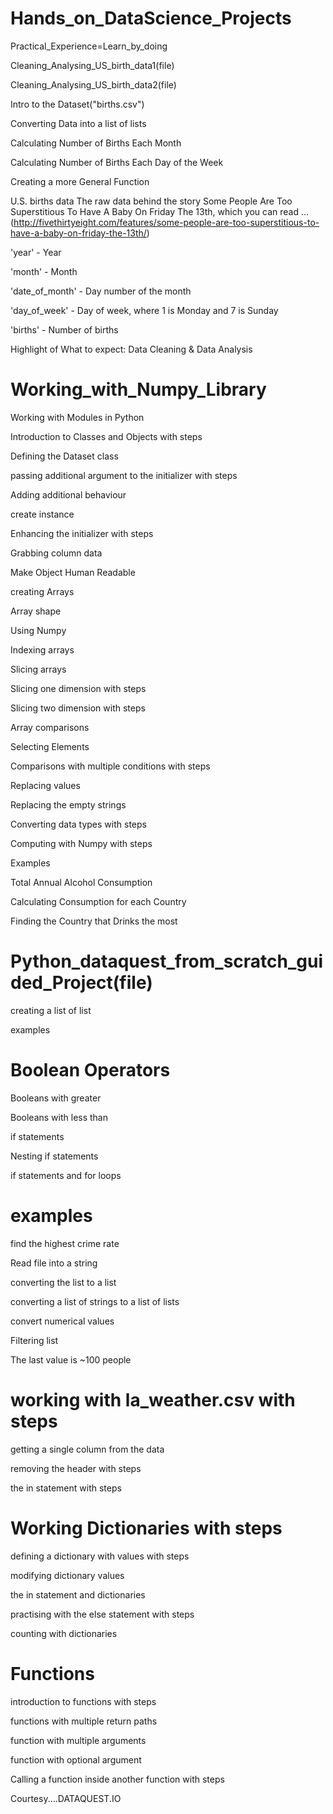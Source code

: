 # Hands_on_DataScience_Projects
Practical_Experience=Learn_by_doing

Cleaning_Analysing_US_birth_data1(file)

Cleaning_Analysing_US_birth_data2(file)

Intro to the Dataset("births.csv")

Converting Data into a list of lists

Calculating Number of Births Each Month

Calculating Number of Births Each Day of the Week

Creating a more General Function




U.S. births data
The raw data behind the story Some People Are Too Superstitious To Have A Baby On Friday The 13th, which you can read 
... (http://fivethirtyeight.com/features/some-people-are-too-superstitious-to-have-a-baby-on-friday-the-13th/)

'year' - Year

'month' - Month

'date_of_month' - Day number of the month

'day_of_week' - Day of week, where 1 is Monday and 7 is Sunday

'births' - Number of births

Highlight of What to expect:   Data Cleaning & Data Analysis




# Working_with_Numpy_Library

  Working with Modules in Python

  Introduction to Classes and Objects with steps

  Defining the Dataset class

  passing additional argument to the initializer with steps

  Adding additional behaviour

  create instance

  Enhancing the initializer with steps

  Grabbing column data

  Make Object Human Readable

  creating Arrays

  Array shape

  Using Numpy

  Indexing arrays

  Slicing arrays

  Slicing one dimension with steps

  Slicing two dimension with steps

  Array comparisons

  Selecting Elements

  Comparisons with multiple conditions with steps

  Replacing values

  Replacing the empty strings

  Converting data types with steps

  Computing with Numpy with steps


  Examples

  Total Annual Alcohol Consumption

  Calculating Consumption for each Country

  Finding the Country that Drinks the most      




# Python_dataquest_from_scratch_guided_Project(file)

 creating a list of list

 examples

# Boolean Operators

  Booleans with greater

  Booleans with less than

  if statements

  Nesting if statements

  if statements and for loops
  
# examples

  find the highest crime rate

  Read file into a string

  converting the list to a list

  converting a list of strings to a list of lists

  convert numerical values

  Filtering list

  The last value is ~100 people

# working with la_weather.csv with steps

  getting a single column from the data

  removing the header with steps

  the in statement with steps

# Working Dictionaries with steps

  defining a dictionary with values with steps

  modifying dictionary values

  the in statement and dictionaries

  practising with the else statement with steps

  counting with dictionaries

# Functions

  introduction to functions with steps

  functions with multiple return paths

  function with multiple arguments

  function with optional argument

  Calling a function inside another function with steps













 Courtesy....DATAQUEST.IO